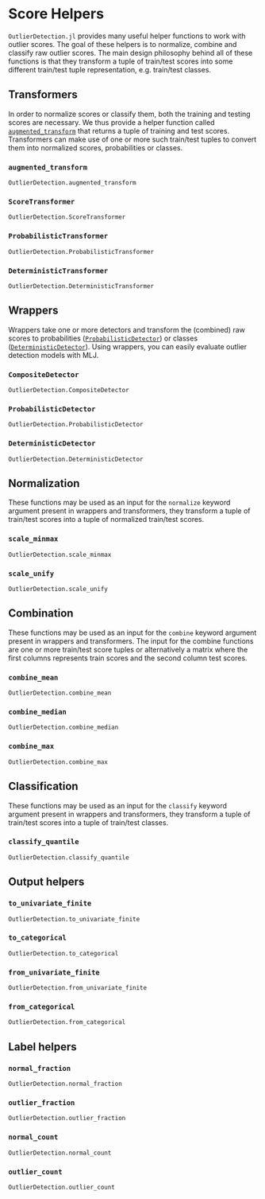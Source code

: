 # Score Helpers

`OutlierDetection.jl` provides many useful helper functions to work with outlier scores. The goal of these helpers is to normalize, combine and classify raw outlier scores. The main design philosophy behind all of these functions is that they transform a tuple of train/test scores into some different train/test tuple representation, e.g. train/test classes.

## Transformers

In order to normalize scores or classify them, both the training and testing scores are necessary. We thus provide a helper function called [`augmented_transform`](@ref) that returns a tuple of training and test scores. Transformers can make use of one or more such train/test tuples to convert them into normalized scores, probabilities or classes.

### `augmented_transform`

```@docs
OutlierDetection.augmented_transform
```

### `ScoreTransformer`

```@docs
OutlierDetection.ScoreTransformer
```

### `ProbabilisticTransformer`

```@docs
OutlierDetection.ProbabilisticTransformer
```

### `DeterministicTransformer`

```@docs
OutlierDetection.DeterministicTransformer
```

## Wrappers

Wrappers take one or more detectors and transform the (combined) raw scores to probabilities ([`ProbabilisticDetector`](@ref)) or classes ([`DeterministicDetector`](@ref)). Using wrappers, you can easily evaluate outlier detection models with MLJ.

### `CompositeDetector`

```@docs
OutlierDetection.CompositeDetector
```

### `ProbabilisticDetector`

```@docs
OutlierDetection.ProbabilisticDetector
```

### `DeterministicDetector`

```@docs
OutlierDetection.DeterministicDetector
```

## Normalization

These functions may be used as an input for the `normalize` keyword argument present in wrappers and transformers, they transform a tuple of train/test scores into a tuple of normalized train/test scores.

### `scale_minmax`

```@docs
OutlierDetection.scale_minmax
```

### `scale_unify`

```@docs
OutlierDetection.scale_unify
```

## Combination

These functions may be used as an input for the `combine` keyword argument present in wrappers and transformers. The input for the combine functions are one or more train/test score tuples or alternatively a matrix where the first columns represents train scores and the second column test scores.

### `combine_mean`

```@docs
OutlierDetection.combine_mean
```

### `combine_median`

```@docs
OutlierDetection.combine_median
```

### `combine_max`

```@docs
OutlierDetection.combine_max
```

## Classification

These functions may be used as an input for the `classify` keyword argument present in wrappers and transformers, they transform a tuple of train/test scores into a tuple of train/test classes.

### `classify_quantile`

```@docs
OutlierDetection.classify_quantile
```

## Output helpers

### `to_univariate_finite`

```@docs
OutlierDetection.to_univariate_finite
```

### `to_categorical`

```@docs
OutlierDetection.to_categorical
```

### `from_univariate_finite`

```@docs
OutlierDetection.from_univariate_finite
```

### `from_categorical`

```@docs
OutlierDetection.from_categorical
```

## Label helpers

### `normal_fraction`

```@docs
OutlierDetection.normal_fraction
```

### `outlier_fraction`

```@docs
OutlierDetection.outlier_fraction
```

### `normal_count`

```@docs
OutlierDetection.normal_count
```

### `outlier_count`

```@docs
OutlierDetection.outlier_count
```
